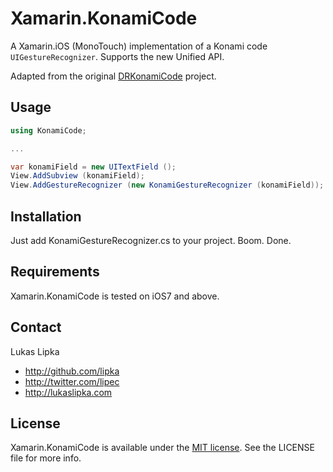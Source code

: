 # Xamarin.KonamiCode

A Xamarin.iOS (MonoTouch) implementation of a Konami code `UIGestureRecognizer`. Supports the new Unified API.

Adapted from the original [DRKonamiCode](https://github.com/objectiveSee/DRKonamiCode) project.

## Usage

``` c#
using KonamiCode;

...

var konamiField = new UITextField ();
View.AddSubview (konamiField);
View.AddGestureRecognizer (new KonamiGestureRecognizer (konamiField));

```

## Installation

Just add KonamiGestureRecognizer.cs to your project. Boom. Done.

## Requirements

Xamarin.KonamiCode is tested on iOS7 and above.

## Contact

Lukas Lipka

- http://github.com/lipka
- http://twitter.com/lipec
- http://lukaslipka.com

## License

Xamarin.KonamiCode is available under the [MIT license](LICENSE). See the LICENSE file for more info.

